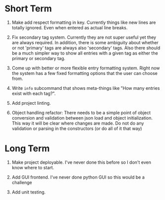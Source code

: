 # Short Term

1. Make add respect formatting in <answer> key. Currently things like new lines are totally ignored. Even when entered as actual line breaks.

2. Fix secondary tag system. Currently they are not super useful yet they are always required. In addition, there is some ambiguity about whether or not 'primary' tags are always also 'secondary' tags. Also there should be a much simpler way to show all entries with a given tag as either the primary or secondary tag.

3. Come up with better or more flexible entry formatting system. Right now the system has a few fixed formatting options that the user can choose from.

4. Write `info` subcommand that shows meta-things like "How many entries exist with each tag?".

5. Add project linting.

6. Object handling refactor: There needs to be a simple point of object conversion and validation between json load and object initialization. This way it will be clear where changes are made. Do not do any validation or parsing in the constructors (or do all of it that way)

# Long Term

1. Make project deployable. I've never done this before so I don't even know where to start.

2. Add GUI frontend. I've never done python GUI so this would be a challenge

3. Add unit testing.
